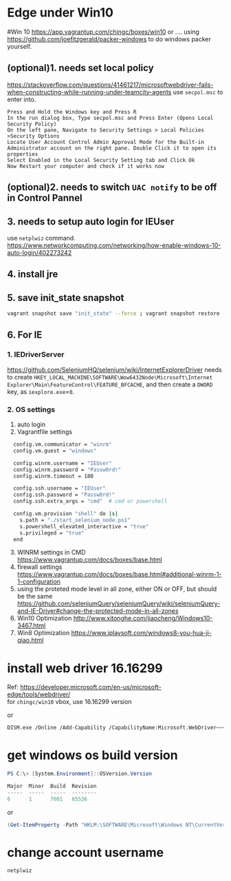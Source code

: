 Edge under Win10
===
#Win 10 
https://app.vagrantup.com/chingc/boxes/win10
or .... using https://github.com/joefitzgerald/packer-windows to do windows packer yourself.

## (optional)1. needs set local policy
https://stackoverflow.com/questions/41461217/microsoftwebdriver-fails-when-constructing-while-running-under-teamcity-agents
use `secpol.msc` to enter into.
```
Press and Hold the Windows key and Press R
In the run dialog box, Type secpol.msc and Press Enter (Opens Local Security Policy)
On the left pane, Navigate to Security Settings > Local Policies >Security Options
Locate User Account Control Admin Approval Mode for the Built-in Administrator account on the right pane. Double Click it to open its properties
Select Enabled in the Local Security Setting tab and Click Ok
Now Restart your computer and check if it works now
```

## (optional)2. needs to switch `UAC notify` to be off in Control Pannel

## 3. needs to setup auto login for IEUser
use `netplwiz` command.
https://www.networkcomputing.com/networking/how-enable-windows-10-auto-login/402273242

## 4. install jre

## 5. save init_state snapshot
```bash
vagrant snapshot save "init_state" --force ; vagrant snapshot restore --provision init_state
```
## 6. For IE
### 1. IEDriverServer
https://github.com/SeleniumHQ/selenium/wiki/InternetExplorerDriver
needs to create `HKEY_LOCAL_MACHINE\SOFTWARE\Wow6432Node\Microsoft\Internet Explorer\Main\FeatureControl\FEATURE_BFCACHE`, and then create a `DWORD` key, as `iexplore.exe`=`0`.
### 2. OS settings
1. auto login
2. Vagrantfile settings
```bash
  config.vm.communicator = "winrm"
  config.vm.guest = "windows"

  config.winrm.username = "IEUser"
  config.winrm.password = "Passw0rd!"
  config.winrm.timeout = 180

  config.ssh.username = "IEUser"
  config.ssh.password = "Passw0rd!"
  config.ssh.extra_args = "cmd"  # cmd or powershell
```

```bash
  config.vm.provision "shell" do |s|
    s.path = "./start_selenium_node.ps1"
    s.powershell_elevated_interactive = "true"
    s.privileged = "true"
  end
```
3. WINRM settings in CMD
https://www.vagrantup.com/docs/boxes/base.html
4. firewall settings
https://www.vagrantup.com/docs/boxes/base.html#additional-winrm-1-1-configuration
5. using the proteted mode level in all zone, either ON or OFF, but should be the same
https://github.com/seleniumQuery/seleniumQuery/wiki/seleniumQuery-and-IE-Driver#change-the-protected-mode-in-all-zones
6. Win10 Optimization
http://www.xitonghe.com/jiaocheng/Windows10-3467.html
7. Win8 Optimization
https://www.iplaysoft.com/windows8-you-hua-ji-qiao.html

# install web driver 16.16299

Ref: https://developer.microsoft.com/en-us/microsoft-edge/tools/webdriver/    
for `chingc/win10` vbox, use 16.16299 version

or 
```bash
DISM.exe /Online /Add-Capability /CapabilityName:Microsoft.WebDriver~~~~0.0.1.0
```

# get windows os build version
```powershell
PS C:\> [System.Environment]::OSVersion.Version

Major  Minor  Build  Revision
-----  -----  -----  --------
6      1      7601   65536
```
or
```powershell
(Get-ItemProperty -Path "HKLM:\SOFTWARE\Microsoft\Windows NT\CurrentVersion" -Name ReleaseId).ReleaseId
```
# change account username
```bash
netplwiz
```
